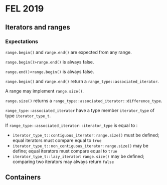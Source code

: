 # FEL 2019

## Iterators and ranges

### Expectations

`range.begin()` and `range.end()` are expected from any range.

`range.begin()>range.end()` is always false.

`range.end()<range.begin()` is always false.

`range.begin()` and `range.end()` return a `range_type::associated_iterator`.

A range may implement `range.size()`.

`range.size()` returns a `range_type::associated_iterator::difference_type`.

`range_type::associated_iterator` have a type member `iterator_type` of type `iterator_type_t`. 

If `range_type::associated_iterator::iterator_type` is equal to :
* `iterator_type_t::contiguous_iterator`: `range.size()` must be defined; equal iterators must compare equal to `true`
* `iterator_type_t::non_contiguous_iterator`: `range.size()` may be define; equal iterators must compare equal to `true`
* `iterator_type_t::lazy_iterator`: `range.size()` may be defined; comparing two iterators may always return `false`

## Containers


